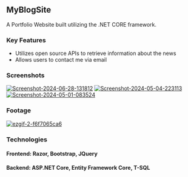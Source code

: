 ## MyBlogSite

A Portfolio Website built utilizing the .NET CORE framework.

### Key Features
- Utilizes open source APIs to retrieve information about the news
- Allows users to contact me via email

### Screenshots

<a href='https://postimg.cc/Y4yG7JWV' target='_blank'><img src='https://i.postimg.cc/Y4yG7JWV/Screenshot-2024-06-28-131812.png' border='0' alt='Screenshot-2024-06-28-131812'/></a>
<a href='https://postimg.cc/nCZLyHWr' target='_blank'><img src='https://i.postimg.cc/nCZLyHWr/Screenshot-2024-05-04-223113.png' border='0' alt='Screenshot-2024-05-04-223113'/></a>
<a href='https://postimg.cc/bSS5yDwn' target='_blank'><img src='https://i.postimg.cc/bSS5yDwn/Screenshot-2024-05-01-083524.png' border='0' alt='Screenshot-2024-05-01-083524'/></a>

### Footage

<a href='https://postimg.cc/qtF3dzhy' target='_blank'><img src='https://i.postimg.cc/qtF3dzhy/ezgif-2-f6f7065ca6.gif' border='0' alt='ezgif-2-f6f7065ca6'/></a>

### Technologies
#### Frontend: Razor, Bootstrap, JQuery
#### Backend: ASP.NET Core, Entity Framework Core, T-SQL
